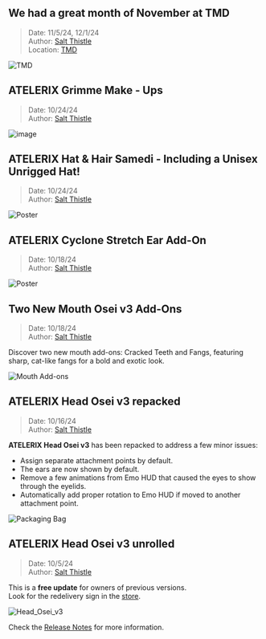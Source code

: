 ## We had a great month of November at TMD
> Date: 11/5/24, 12/1/24\
> Author: [Salt Thistle](https://my.secondlife.com/salt.thistle)\
> Location: [TMD](http://maps.secondlife.com/secondlife/TMD/122/132/22)

![TMD](https://github.com/user-attachments/assets/8870f37a-07aa-49b0-96e8-a4834d4c482c)

## **ATELERIX Grimme Make - Ups** 
> Date: 10/24/24\
> Author: [Salt Thistle](https://my.secondlife.com/salt.thistle)
>
![image](https://github.com/user-attachments/assets/76d905ac-2409-43d7-8d47-abb08446ba56)
 
## **ATELERIX Hat & Hair Samedi** - Including a Unisex Unrigged Hat!
> Date: 10/24/24\
> Author: [Salt Thistle](https://my.secondlife.com/salt.thistle)

![Poster](https://github.com/user-attachments/assets/9ca4443c-ed8d-45f2-914a-a886735d9457)

## **ATELERIX Cyclone Stretch Ear** Add-On
> Date: 10/18/24\
> Author: [Salt Thistle](https://my.secondlife.com/salt.thistle)

![Poster](https://github.com/user-attachments/assets/99bc0c64-bc59-4011-a065-80c2beb3f9f6)

## Two New **Mouth Osei v3** Add-Ons
> Date: 10/18/24\
> Author: [Salt Thistle](https://my.secondlife.com/salt.thistle)

Discover two new mouth add-ons: Cracked Teeth and Fangs, featuring sharp, cat-like fangs for a bold and exotic look.

![Mouth Add-ons](https://github.com/user-attachments/assets/f399d99b-9525-49b9-af27-c58be4db8b54)

## **ATELERIX Head Osei v3** repacked
> Date: 10/16/24\
> Author: [Salt Thistle](https://my.secondlife.com/salt.thistle)

**ATELERIX Head Osei v3** has been repacked to address a few minor issues:
* Assign separate attachment points by default.
* The ears are now shown by default.
* Remove a few animations from Emo HUD that caused the eyes to show through the eyelids.
* Automatically add proper rotation to Emo HUD if moved to another attachment point.

![Packaging Bag](https://github.com/user-attachments/assets/7b9c7c71-f83c-4911-ac7b-b06491249a2a)

## **ATELERIX Head Osei v3** unrolled
> Date: 10/5/24\
> Author: [Salt Thistle](https://my.secondlife.com/salt.thistle)

This is a **free update** for owners of previous versions.\
Look for the redelivery sign in the [store](https://maps.secondlife.com/secondlife/Ethos/187/116/501).

![Head_Osei_v3](https://github.com/user-attachments/assets/912ec56b-b064-475d-8de7-b0353380caaa)

Check the [Release Notes](/store/atelerix/head-osei-v3-release-notes) for more information.
